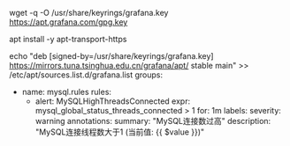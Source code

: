 
wget -q -O /usr/share/keyrings/grafana.key https://apt.grafana.com/gpg.key

apt install -y apt-transport-https

echo "deb [signed-by=/usr/share/keyrings/grafana.key] https://mirrors.tuna.tsinghua.edu.cn/grafana/apt/ stable main" >> /etc/apt/sources.list.d/grafana.list
groups:
- name: mysql.rules
  rules:
  - alert: MySQLHighThreadsConnected
    expr: mysql_global_status_threads_connected > 1
    for: 1m
    labels:
      severity: warning
    annotations:
      summary: "MySQL连接数过高"
      description: "MySQL连接线程数大于1 (当前值: {{ $value }})"
